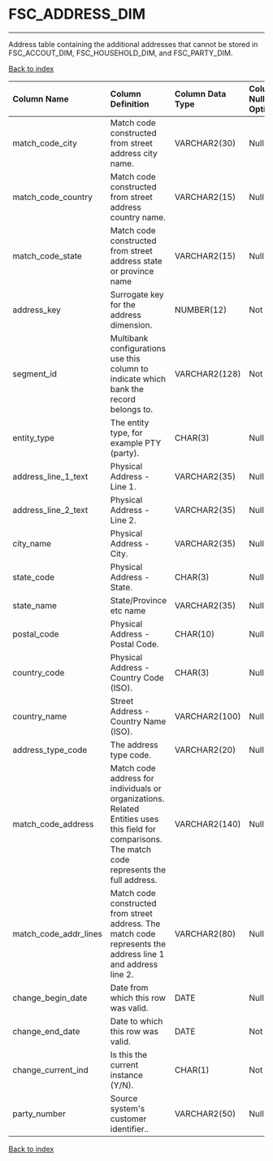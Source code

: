 # FSC_ADDRESS_DIM

---

Address table containing the additional addresses that cannot be stored in FSC_ACCOUT_DIM, FSC_HOUSEHOLD_DIM, and FSC_PARTY_DIM.

[Back to index](./index.md)

| Column Name           | Column Definition                                                                                                                                  | Column Data Type   | Column Null Option   | PK   | FK   |
|:----------------------|:---------------------------------------------------------------------------------------------------------------------------------------------------|:-------------------|:---------------------|:-----|:-----|
| match_code_city       | Match code constructed from street address city name.                                                                                              | VARCHAR2(30)       | Null                 | No   | No   |
| match_code_country    | Match code constructed from street address country name.                                                                                           | VARCHAR2(15)       | Null                 | No   | No   |
| match_code_state      | Match code constructed from street address state or province name                                                                                  | VARCHAR2(15)       | Null                 | No   | No   |
| address_key           | Surrogate key for the address dimension.                                                                                                           | NUMBER(12)         | Not Null             | Yes  | No   |
| segment_id            | Multibank configurations use this column to indicate which bank the record belongs to.                                                             | VARCHAR2(128)      | Not Null             | Yes  | No   |
| entity_type           | The entity type, for example PTY (party).                                                                                                          | CHAR(3)            | Null                 | No   | No   |
| address_line_1_text   | Physical Address - Line 1.                                                                                                                         | VARCHAR2(35)       | Null                 | No   | No   |
| address_line_2_text   | Physical Address - Line 2.                                                                                                                         | VARCHAR2(35)       | Null                 | No   | No   |
| city_name             | Physical Address - City.                                                                                                                           | VARCHAR2(35)       | Null                 | No   | No   |
| state_code            | Physical Address - State.                                                                                                                          | CHAR(3)            | Null                 | No   | No   |
| state_name            | State/Province etc name                                                                                                                            | VARCHAR2(35)       | Null                 | No   | No   |
| postal_code           | Physical Address - Postal Code.                                                                                                                    | CHAR(10)           | Null                 | No   | No   |
| country_code          | Physical Address - Country Code (ISO).                                                                                                             | CHAR(3)            | Null                 | No   | No   |
| country_name          | Street Address - Country Name (ISO).                                                                                                               | VARCHAR2(100)      | Null                 | No   | No   |
| address_type_code     | The address type code.                                                                                                                             | VARCHAR2(20)       | Null                 | No   | No   |
| match_code_address    | Match code address for individuals or organizations. Related Entities uses this field for comparisons. The match code represents the full address. | VARCHAR2(140)      | Null                 | No   | No   |
| match_code_addr_lines | Match code constructed from street address. The match code represents the address line 1 and address line 2.                                       | VARCHAR2(80)       | Null                 | No   | No   |
| change_begin_date     | Date from which this row was valid.                                                                                                                | DATE               | Null                 | No   | No   |
| change_end_date       | Date to which this row was valid.                                                                                                                  | DATE               | Not Null             | No   | No   |
| change_current_ind    | Is this the current instance (Y/N).                                                                                                                | CHAR(1)            | Not Null             | No   | No   |
| party_number          | Source system's customer identifier..                                                                                                              | VARCHAR2(50)       | Null                 | No   | Yes  |

[Back to index](./index.md)